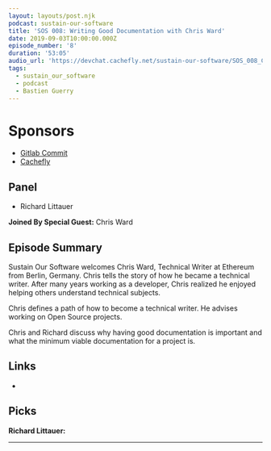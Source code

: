 ```yaml
---
layout: layouts/post.njk
podcast: sustain-our-software
title: 'SOS 008: Writing Good Documentation with Chris Ward'
date: 2019-09-03T10:00:00.000Z
episode_number: '8'
duration: '53:05'
audio_url: 'https://devchat.cachefly.net/sustain-our-software/SOS_008_Chris_Ward.mp3'
tags:
  - sustain_our_software
  - podcast
  - Bastien Guerry
---
```

# Sponsors

* [Gitlab Commit](https://about.gitlab.com/events/commit/?utm_medium=sponsorship&utm_source=devchattv&utm_campaign=gitlabcommit&utm_content=brooklyn)
* [Cachefly](https://www.cachefly.com/)

## Panel

* Richard Littauer

**Joined By Special Guest:** Chris Ward 

## Episode Summary

Sustain Our Software welcomes Chris Ward, Technical Writer at Ethereum from Berlin, Germany. Chris tells the story of how he became a technical writer. After many years working as a developer, Chris realized he enjoyed helping others understand technical subjects. 

Chris defines a path of how to become a technical writer. He advises working on Open Source projects. 

Chris and Richard discuss why having good documentation is important and what the minimum viable documentation for a project is. 

## Links

* 

## Picks

**Richard Littauer:**

- - -
